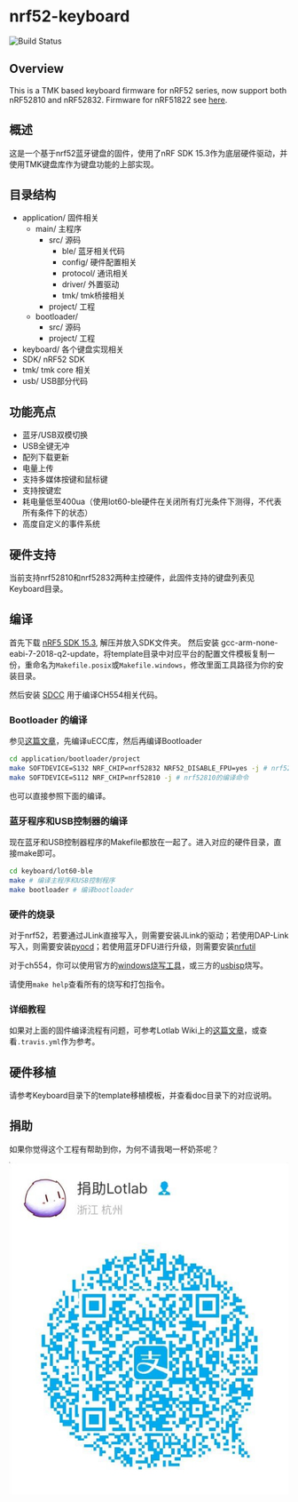 # nrf52-keyboard
![Build Status](https://api.travis-ci.org/Lotlab/nrf52-keyboard.svg?branch=master)

## Overview

This is a TMK based keyboard firmware for nRF52 series, now support both nRF52810 and nRF52832. Firmware for nRF51822 see [here](https://github.com/Lotlab/nrf51822-keyboard).

## 概述

这是一个基于nrf52蓝牙键盘的固件，使用了nRF SDK 15.3作为底层硬件驱动，并使用TMK键盘库作为键盘功能的上部实现。

## 目录结构
- application/ 固件相关
  - main/ 主程序
    - src/ 源码
      - ble/ 蓝牙相关代码
      - config/ 硬件配置相关
      - protocol/ 通讯相关
      - driver/ 外置驱动
      - tmk/ tmk桥接相关
    - project/ 工程
  - bootloader/ 
    - src/ 源码
    - project/ 工程
- keyboard/ 各个键盘实现相关
- SDK/ nRF52 SDK
- tmk/ tmk core 相关
- usb/ USB部分代码

## 功能亮点

- 蓝牙/USB双模切换
- USB全键无冲
- 配列下载更新
- 电量上传
- 支持多媒体按键和鼠标键
- 支持按键宏
- 耗电量低至400ua（使用lot60-ble硬件在关闭所有灯光条件下测得，不代表所有条件下的状态）
- 高度自定义的事件系统

## 硬件支持

当前支持nrf52810和nrf52832两种主控硬件，此固件支持的键盘列表见Keyboard目录。

## 编译

首先下载 [nRF5 SDK 15.3](https://www.nordicsemi.com/Software-and-Tools/Software/nRF5-SDK/Download#infotabs), 解压并放入SDK文件夹。
然后安装 gcc-arm-none-eabi-7-2018-q2-update，将template目录中对应平台的配置文件模板复制一份，重命名为`Makefile.posix`或`Makefile.windows`，修改里面工具路径为你的安装目录。

然后安装 [SDCC](http://sdcc.sourceforge.net/) 用于编译CH554相关代码。

### Bootloader 的编译
参见[这篇文章](https://devzone.nordicsemi.com/b/blog/posts/getting-started-with-nordics-secure-dfu-bootloader)，先编译uECC库，然后再编译Bootloader

```bash
cd application/bootloader/project
make SOFTDEVICE=S132 NRF_CHIP=nrf52832 NRF52_DISABLE_FPU=yes -j # nrf52832的编译命令
make SOFTDEVICE=S112 NRF_CHIP=nrf52810 -j # nrf52810的编译命令
```
也可以直接参照下面的编译。

### 蓝牙程序和USB控制器的编译
现在蓝牙和USB控制器程序的Makefile都放在一起了。进入对应的硬件目录，直接make即可。

```bash
cd keyboard/lot60-ble
make # 编译主程序和USB控制程序
make bootloader # 编译bootloader
```

### 硬件的烧录

对于nrf52，若要通过JLink直接写入，则需要安装JLink的驱动；若使用DAP-Link写入，则需要安装[pyocd](https://github.com/mbedmicro/pyOCD)；若使用蓝牙DFU进行升级，则需要安装[nrfutil](https://github.com/NordicSemiconductor/pc-nrfutil/)

对于ch554，你可以使用官方的[windows烧写工具](http://www.wch.cn/downloads/WCHISPTool_Setup_exe.html)，或三方的[usbisp](https://github.com/rgwan/librech551)烧写。

请使用`make help`查看所有的烧写和打包指令。

### 详细教程

如果对上面的固件编译流程有问题，可参考Lotlab Wiki上的[这篇文章](https://wiki.lotlab.org/page/bluetooth/build-guide/)，或查看`.travis.yml`作为参考。

## 硬件移植
请参考Keyboard目录下的template移植模板，并查看doc目录下的对应说明。

## 捐助

如果你觉得这个工程有帮助到你，为何不请我喝一杯奶茶呢？

![支付宝二维码 QRCode](https://raw.githubusercontent.com/Lotlab/mcsgyz/gh-pages/pic/alipay.jpg)
